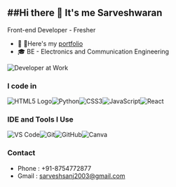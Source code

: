 ##Hi there 👋 It's me Sarveshwaran
---
Front-end Developer - Fresher
- 🔭 🔗Here's my [portfolio](https://sarvesh-2003-waran.github.io/portfolio/)
- 🎓 BE - Electronics and Communication Engineering
  
![Developer at Work](https://media.giphy.com/media/qgQUggAC3Pfv687qPC/giphy.gif)

### I code in
![HTML5 Logo](https://img.icons8.com/color/48/html-5--v1.png)![Python](https://img.icons8.com/color/48/python.png)![CSS3](https://img.icons8.com/color/48/css3.png)![JavaScript](https://img.icons8.com/color/48/javascript.png)![React](https://img.icons8.com/color/48/react-native.png)
### IDE and Tools I Use
![VS Code](https://img.icons8.com/color/48/visual-studio-code-2019.png)![Git](https://img.icons8.com/color/48/git.png)![GitHub](https://img.icons8.com/ios-glyphs/48/000000/github.png)![Canva](https://img.icons8.com/color/48/canva.png)
### Contact
- Phone : +91-8754772877
- Gmail : sarveshsanj2003@gmail.com
